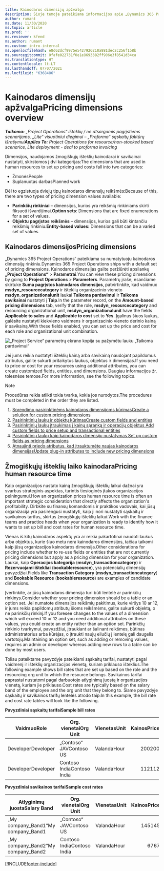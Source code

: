 ```yaml
---
title: Kainodaros dimensijų apžvalga
description: Šioje temoje pateikiama informacijos apie „Dynamics 365 Project Operations“ kainodaros dimensijas.
author: rumant
ms.date: 11/30/2020
ms.topic: article
ms.prod: ''
ms.reviewer: kfend
ms.author: rumant
ms.custom: intro-internal
ms.openlocfilehash: e8d62dcf9975e5427926210a881dec2c256f1b8b
ms.sourcegitcommit: 0fafe022731f0e1e8693382ff906e3f8541d34ca
ms.translationtype: HT
ms.contentlocale: lt-LT
ms.lasthandoff: 07/07/2021
ms.locfileid: "6368486"
---
```

# <a name="pricing-dimensions-overview"></a><span data-ttu-id="b41a5-103">Kainodaros dimensijų apžvalga</span><span class="sxs-lookup"><span data-stu-id="b41a5-103">Pricing dimensions overview</span></span>

<span data-ttu-id="b41a5-104">_**Taikoma:** „Project Operations“ išteklių / ne atsargomis pagrįstiems scenarijams, „Lite“ visuotiniui diegimui – „Proforma“ sąskaitų faktūrų išrašymui_</span><span class="sxs-lookup"><span data-stu-id="b41a5-104">_**Applies To:** Project Operations for resource/non-stocked based scenarios, Lite deployment - deal to proforma invoicing_</span></span>

<span data-ttu-id="b41a5-105">Dimensijos, naudojamos žmogiškųjų išteklių kainodarai ir savikainai nustatyti, skirstomos į dvi kategorijas:</span><span class="sxs-lookup"><span data-stu-id="b41a5-105">The dimensions that are used in human resources to set up pricing and costs fall into two categories:</span></span>

- <span data-ttu-id="b41a5-106">Žmonės</span><span class="sxs-lookup"><span data-stu-id="b41a5-106">People</span></span>
- <span data-ttu-id="b41a5-107">Suplanuotas darbas</span><span class="sxs-lookup"><span data-stu-id="b41a5-107">Planned work</span></span>

<span data-ttu-id="b41a5-108">Dėl to egzistuoja dviejų tipų kainodaros dimensijų reikšmės:</span><span class="sxs-lookup"><span data-stu-id="b41a5-108">Because of this, there are two types of pricing dimension values available:</span></span>

- <span data-ttu-id="b41a5-109">**Parinkčių rinkiniai** – dimensijos, kurios yra reikšmių rinkiniams skirti fiksuoti išvardijimai.</span><span class="sxs-lookup"><span data-stu-id="b41a5-109">**Option sets**: Dimensions that are fixed enumerations for a set of values.</span></span>
- <span data-ttu-id="b41a5-110">**Objektu pagrįstos reikšmės** – dimensijos, kurios gali būti kintančiu reikšmių rinkiniu.</span><span class="sxs-lookup"><span data-stu-id="b41a5-110">**Entity-based values**: Dimensions that can be a varied set of values.</span></span>

## <a name="pricing-dimensions"></a><span data-ttu-id="b41a5-111">Kainodaros dimensijos</span><span class="sxs-lookup"><span data-stu-id="b41a5-111">Pricing dimensions</span></span>

<span data-ttu-id="b41a5-112">„Dynamics 365 Project Operations“ pateikiama su numatytuoju kainodaros dimensijų rinkiniu.</span><span class="sxs-lookup"><span data-stu-id="b41a5-112">Dynamics 365 Project Operations ships with a default set of pricing dimensions.</span></span> <span data-ttu-id="b41a5-113">Kainodaros dimensijas galite peržiūrėti apsilankę **„Project Operations“** > **Parametrai**.</span><span class="sxs-lookup"><span data-stu-id="b41a5-113">You can view these pricing dimensions by going to **Project Operations** > **Parameters**.</span></span> <span data-ttu-id="b41a5-114">Parametrų įraše, esančiame skirtuke **Suma pagrįstos kainodaros dimensijos**, patvirtinkite, kad vaidmuo **msdyn_resourcecategory** ir išteklių organizacinio vieneto **msdyn_organizationalunit** laukai **Taikoma pardavimui** ir **Taikoma savikainai** nustatyti į **Taip**.</span><span class="sxs-lookup"><span data-stu-id="b41a5-114">In the parameter record, on the **Amount-based pricing dimensions** tab, verify that the role, **msdyn_resourcecategory** and resourcing organizational unit, **msdyn_organizationalunit** have the fields **Applicable to sales** and **Applicable to cost** set to **Yes**.</span></span> <span data-ttu-id="b41a5-115">Įgalinus šiuos laukus, galėsite nustatyti kiekvieno vaidmens ir organizacinio vieneto derinio kainą ir savikainą.</span><span class="sxs-lookup"><span data-stu-id="b41a5-115">With these fields enabled, you can set up the price and cost for each role and organizational unit combination.</span></span>

![„Project Service“ parametrų ekrano kopija su pažymėtu lauku „Taikoma pardavimui“](media/PS-OOB-parameters.png)

<span data-ttu-id="b41a5-117">Jei jums reikia nustatyti išteklių kainą arba savikainą naudojant papildomus atributus, galite sukurti pritaikytus laukus, objektus ir dimensijas.</span><span class="sxs-lookup"><span data-stu-id="b41a5-117">If you need to price or cost for your resources using additional attributes, you can create customized fields, entities, and dimensions.</span></span> <span data-ttu-id="b41a5-118">Daugiau informacijos žr. tolesnėse temose.</span><span class="sxs-lookup"><span data-stu-id="b41a5-118">For more information, see the following topics.</span></span> 
  
  > [!NOTE]
  > <span data-ttu-id="b41a5-119">Procedūras reikia atlikti tokia tvarka, kokia jos nurodytos.</span><span class="sxs-lookup"><span data-stu-id="b41a5-119">The procedures must be completed in the order they are listed.</span></span>

1. [<span data-ttu-id="b41a5-120">Sprendimo pasirinktinėms kainodaros dimensijoms kūrimas</span><span class="sxs-lookup"><span data-stu-id="b41a5-120">Create a solution for custom pricing dimensions</span></span>](../sales/create-solution-custompd.md)
2. [<span data-ttu-id="b41a5-121">Pasirinktinių laukų ir objektų kūrimas</span><span class="sxs-lookup"><span data-stu-id="b41a5-121">Create custom fields and entities</span></span>](create-custom-fields-entities-pricing-dimensions.md)
3. [<span data-ttu-id="b41a5-122">Pasirinktinių laukų įtraukimas į kainų sąranką ir operacijų objektus </span><span class="sxs-lookup"><span data-stu-id="b41a5-122">Add custom fields to price setup and transactional entities</span></span>](add-custom-fields-price-setup-transactional-entities.md)
4. [<span data-ttu-id="b41a5-123">Pasirinktinių laukų kaip kainodaros dimensijų nustatymas </span><span class="sxs-lookup"><span data-stu-id="b41a5-123">Set up custom fields as pricing dimensions</span></span>](set-up-custom-fields-pricing-dimensions.md)
5. [<span data-ttu-id="b41a5-124">Atnaujinti priedo atributus, kad įtrauktumėte naujas kainodaros dimensijas</span><span class="sxs-lookup"><span data-stu-id="b41a5-124">Update plug-in attributes to include new pricing dimensions</span></span>](update-plugin-attributes-pd.md)


## <a name="pricing-human-resource-time"></a><span data-ttu-id="b41a5-125">Žmogiškųjų išteklių laiko kainodara</span><span class="sxs-lookup"><span data-stu-id="b41a5-125">Pricing human resource time</span></span>
<span data-ttu-id="b41a5-126">Kaip organizacijos nustato kainą žmogiškųjų išteklių laikui dažnai yra svarbus strateginis aspektas, turintis tiesioginės įtakos organizacijos pelningumui.</span><span class="sxs-lookup"><span data-stu-id="b41a5-126">How an organization prices human resource time is often an important strategic consideration that directly affects the organization's profitability.</span></span> <span data-ttu-id="b41a5-127">Dirbkite su finansų komandomis ir praktikos vadovais, kai jūsų organizacija yra pasirengusi nustatyti, kaip ji nori nustatyti sąskaitų ir savikainos tarifus, skirtus žmogiškųjų išteklių laikui.</span><span class="sxs-lookup"><span data-stu-id="b41a5-127">Work with the finance teams and practice heads when your organization is ready to identify how it wants to set up bill and cost rates for human resource time.</span></span>

<span data-ttu-id="b41a5-128">Vienas iš kitų kainodaros aspektų yra ar reikia pakartotinai naudoti laukus arba objektus, kurie šiuo metu nėra kainodaros dimensijos, tačiau taikomi kaip jūsų organizacijos kainodaros dimensija.</span><span class="sxs-lookup"><span data-stu-id="b41a5-128">Other considerations for pricing include whether to re-use fields or entities that are not currently pricing dimensions but apply as a pricing dimension for your organization.</span></span> <span data-ttu-id="b41a5-129">Laukai, kaip **Operacijos kategorija** (**msdyn_transactioncategory**) ir **Rezervuojami ištekliai** (**bookableresource**), yra potencialių dimensijų pavyzdžiai.</span><span class="sxs-lookup"><span data-stu-id="b41a5-129">Fields like **Transaction Category** (**msdyn_transactioncategory**) and **Bookable Resource** (**bookableresource**) are examples of candidate dimensions.</span></span> 

<span data-ttu-id="b41a5-130">Įvertinkite, ar jūsų kainodaros dimensija turi būti lentelė ar parinkčių rinkinys.</span><span class="sxs-lookup"><span data-stu-id="b41a5-130">Consider whether your pricing dimension should be a table or an option set.</span></span> <span data-ttu-id="b41a5-131">Jei numatote dimensijos reikšmių pakitimus, kurie viršys 10 ar 12, ir jums reikia papildomų atributų šioms reikšmėms, galite sukurti objektą, o ne parinkčių rinkinį.</span><span class="sxs-lookup"><span data-stu-id="b41a5-131">If you foresee changes to the values of a dimension which will exceed 10 or 12 and you need additional attributes on these values, you could create an entity rather than an option set.</span></span> <span data-ttu-id="b41a5-132">Parinkčių rinkinio tvarkymui, pavyzdžiui, įtraukiant ar šalinant reikšmes, būtinas administratorius arba kūrėjas, o įtraukti naujų eilučių į lentelę gali daugelis vartotojų.</span><span class="sxs-lookup"><span data-stu-id="b41a5-132">Maintaining an option set, such as adding or removing values, requires an admin or developer whereas adding new rows to a table can be done by most users.</span></span>

<span data-ttu-id="b41a5-133">Toliau pateiktame pavyzdyje pateikiami sąskaitų tarifai, nustatyti pagal vaidmenį ir išteklių organizacijos vienetą, kuriam priklauso išteklius.</span><span class="sxs-lookup"><span data-stu-id="b41a5-133">The following example shows bill rates that are set up based on the role and the resourcing org unit to which the resource belongs.</span></span> <span data-ttu-id="b41a5-134">Savikainos tarifai paprastai nustatomi pagal darbuotojo atlyginimų juostą ir organizacijos vienetą, kuriam jie priklauso.</span><span class="sxs-lookup"><span data-stu-id="b41a5-134">Cost rates are typically based on the salary band of the employee and the org unit that they belong to.</span></span> <span data-ttu-id="b41a5-135">Šiame pavyzdyje sąskaitų ir savikainos tarifų lentelės atrodo taip:</span><span class="sxs-lookup"><span data-stu-id="b41a5-135">In this example, the bill rate and cost rate tables will look like the following.</span></span>

<span data-ttu-id="b41a5-136">**Pavyzdiniai sąskaitų tarifai**</span><span class="sxs-lookup"><span data-stu-id="b41a5-136">**Sample bill rates**</span></span>

| <span data-ttu-id="b41a5-137">Vaidmuo</span><span class="sxs-lookup"><span data-stu-id="b41a5-137">Role</span></span>        | <span data-ttu-id="b41a5-138">Org. vienetai</span><span class="sxs-lookup"><span data-stu-id="b41a5-138">Org Unit</span></span>    |<span data-ttu-id="b41a5-139">Vienetas</span><span class="sxs-lookup"><span data-stu-id="b41a5-139">Unit</span></span>      |<span data-ttu-id="b41a5-140">Kainos</span><span class="sxs-lookup"><span data-stu-id="b41a5-140">Price</span></span>      |<span data-ttu-id="b41a5-141">Valiuta</span><span class="sxs-lookup"><span data-stu-id="b41a5-141">Currency</span></span>  |
| ------------|-------------|----------|----------:|----------|
| <span data-ttu-id="b41a5-142">Developer</span><span class="sxs-lookup"><span data-stu-id="b41a5-142">Developer</span></span>   | <span data-ttu-id="b41a5-143">„Contoso“ JAV</span><span class="sxs-lookup"><span data-stu-id="b41a5-143">Contoso US</span></span>  |<span data-ttu-id="b41a5-144">Valanda</span><span class="sxs-lookup"><span data-stu-id="b41a5-144">Hour</span></span> | <span data-ttu-id="b41a5-145">200</span><span class="sxs-lookup"><span data-stu-id="b41a5-145">200</span></span>|<span data-ttu-id="b41a5-146">USD</span><span class="sxs-lookup"><span data-stu-id="b41a5-146">USD</span></span>     |
| <span data-ttu-id="b41a5-147">Developer</span><span class="sxs-lookup"><span data-stu-id="b41a5-147">Developer</span></span>   | <span data-ttu-id="b41a5-148">Contoso India</span><span class="sxs-lookup"><span data-stu-id="b41a5-148">Contoso India</span></span> |<span data-ttu-id="b41a5-149">Valanda</span><span class="sxs-lookup"><span data-stu-id="b41a5-149">Hour</span></span>|   <span data-ttu-id="b41a5-150">112</span><span class="sxs-lookup"><span data-stu-id="b41a5-150">112</span></span>|<span data-ttu-id="b41a5-151">USD</span><span class="sxs-lookup"><span data-stu-id="b41a5-151">USD</span></span>     |


<span data-ttu-id="b41a5-152">**Pavyzdiniai savikainos tarifai**</span><span class="sxs-lookup"><span data-stu-id="b41a5-152">**Sample cost rates**</span></span>

| <span data-ttu-id="b41a5-153">Atlyginimų juosta</span><span class="sxs-lookup"><span data-stu-id="b41a5-153">Salary Band</span></span>     | <span data-ttu-id="b41a5-154">Org. vienetai</span><span class="sxs-lookup"><span data-stu-id="b41a5-154">Org Unit</span></span>    |<span data-ttu-id="b41a5-155">Vienetas</span><span class="sxs-lookup"><span data-stu-id="b41a5-155">Unit</span></span>      |<span data-ttu-id="b41a5-156">Kainos</span><span class="sxs-lookup"><span data-stu-id="b41a5-156">Price</span></span>      |<span data-ttu-id="b41a5-157">Valiuta</span><span class="sxs-lookup"><span data-stu-id="b41a5-157">Currency</span></span>  |
| ----------------|-------------|----------|----------:|----------|
| <span data-ttu-id="b41a5-158">„My company_Band1“</span><span class="sxs-lookup"><span data-stu-id="b41a5-158">My company_Band1</span></span> | <span data-ttu-id="b41a5-159">„Contoso“ JAV</span><span class="sxs-lookup"><span data-stu-id="b41a5-159">Contoso US</span></span>  |<span data-ttu-id="b41a5-160">Valanda</span><span class="sxs-lookup"><span data-stu-id="b41a5-160">Hour</span></span> | <span data-ttu-id="b41a5-161">145</span><span class="sxs-lookup"><span data-stu-id="b41a5-161">145</span></span>|<span data-ttu-id="b41a5-162">USD</span><span class="sxs-lookup"><span data-stu-id="b41a5-162">USD</span></span>     |
| <span data-ttu-id="b41a5-163">„My company_Band2“</span><span class="sxs-lookup"><span data-stu-id="b41a5-163">My company_Band2</span></span> | <span data-ttu-id="b41a5-164">Contoso India</span><span class="sxs-lookup"><span data-stu-id="b41a5-164">Contoso India</span></span> |<span data-ttu-id="b41a5-165">Valanda</span><span class="sxs-lookup"><span data-stu-id="b41a5-165">Hour</span></span>|   <span data-ttu-id="b41a5-166">67</span><span class="sxs-lookup"><span data-stu-id="b41a5-166">67</span></span>|<span data-ttu-id="b41a5-167">USD</span><span class="sxs-lookup"><span data-stu-id="b41a5-167">USD</span></span>     |


[!INCLUDE[footer-include](../includes/footer-banner.md)]
